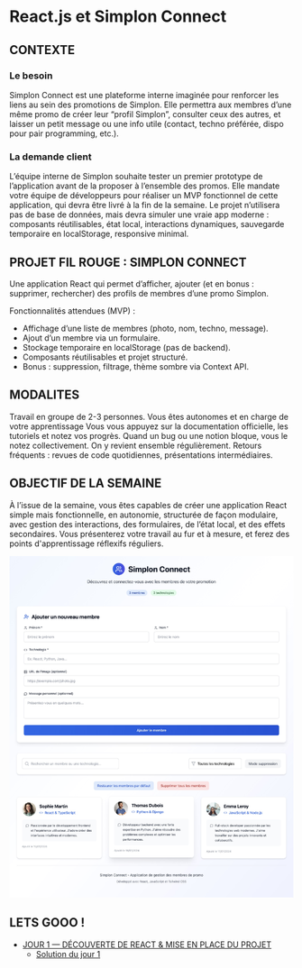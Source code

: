 # React.js et Simplon Connect

## CONTEXTE 

### Le besoin

Simplon Connect est une plateforme interne imaginée pour renforcer les liens au sein des promotions de Simplon. Elle permettra aux membres d’une même promo de créer leur “profil Simplon”, consulter ceux des autres, et laisser un petit message ou une info utile (contact, techno préférée, dispo pour pair programming, etc.).

### La demande client

L’équipe interne de Simplon souhaite tester un premier prototype de l’application avant de la proposer à l’ensemble des promos. Elle mandate votre équipe de développeurs pour réaliser un MVP fonctionnel de cette application, qui devra être livré à la fin de la semaine. Le projet n’utilisera pas de base de données, mais devra simuler une vraie app moderne : composants réutilisables, état local, interactions dynamiques, sauvegarde temporaire en localStorage, responsive minimal.

## PROJET FIL ROUGE : SIMPLON CONNECT

Une application React qui permet d’afficher, ajouter (et en bonus : supprimer, rechercher) des profils de membres d’une promo Simplon.

Fonctionnalités attendues (MVP) :
- Affichage d’une liste de membres (photo, nom, techno, message).
- Ajout d’un membre via un formulaire.
- Stockage temporaire en localStorage (pas de backend).
- Composants réutilisables et projet structuré.
- Bonus : suppression, filtrage, thème sombre via Context API.

## MODALITES

Travail en groupe de 2-3 personnes.
Vous êtes autonomes et en charge de votre apprentissage
Vous vous appuyez sur la documentation officielle, les tutoriels et notez vos progrès.
Quand un bug ou une notion bloque, vous le notez collectivement. On y revient ensemble régulièrement.
Retours fréquents : revues de code quotidiennes, présentations intermédiaires.

## OBJECTIF DE LA SEMAINE

À l’issue de la semaine, vous êtes capables de créer une application React simple mais fonctionnelle, en autonomie, structurée de façon modulaire, avec gestion des interactions, des formulaires, de l’état local, et des effets secondaires. Vous présenterez votre travail au fur et à mesure, et ferez des points d'apprentissage réflexifs réguliers.

![Application finale](<Application Simplon Connect - Gestion des membres.jpeg>)

## LETS GOOO !

- [JOUR 1 — DÉCOUVERTE DE REACT & MISE EN PLACE DU PROJET](https://github.com/mickaelsteinberg/simplon-connekt/blob/main/JOUR%201.md)
    - [Solution du jour 1](https://github.com/mickaelsteinberg/simplon-connect/blob/jour-1/solutions/jour-1/README.md)
